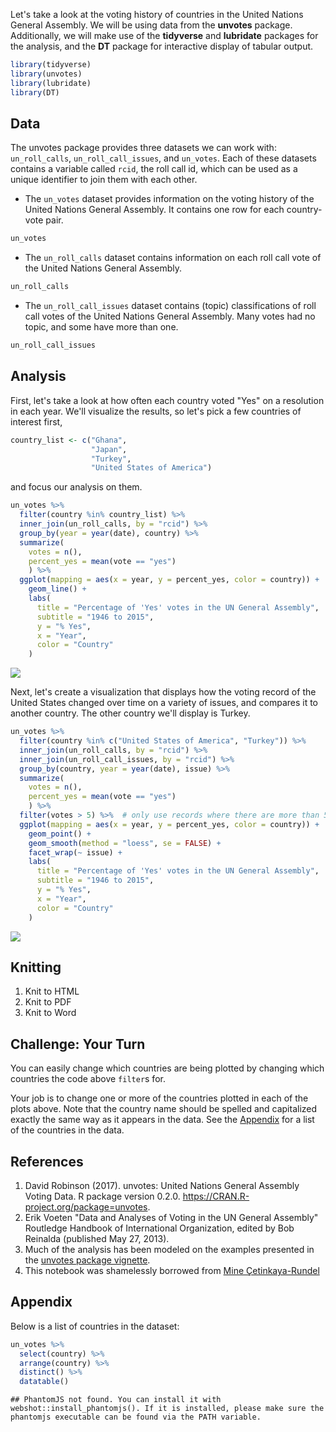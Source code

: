 Let's take a look at the voting history of countries in the United Nations General Assembly. We will be using data from the **unvotes** package. Additionally, we will make use of the **tidyverse** and **lubridate** packages for the analysis, and the **DT** package for interactive display of tabular output.

``` r
library(tidyverse)
library(unvotes)
library(lubridate)
library(DT)
```

Data
----

The unvotes package provides three datasets we can work with: `un_roll_calls`, `un_roll_call_issues`, and `un_votes`. Each of these datasets contains a variable called `rcid`, the roll call id, which can be used as a unique identifier to join them with each other.

-   The `un_votes` dataset provides information on the voting history of the United Nations General Assembly. It contains one row for each country-vote pair.

``` r
un_votes
```

-   The `un_roll_calls` dataset contains information on each roll call vote of the United Nations General Assembly.

``` r
un_roll_calls
```

-   The `un_roll_call_issues` dataset contains (topic) classifications of roll call votes of the United Nations General Assembly. Many votes had no topic, and some have more than one.

``` r
un_roll_call_issues
```

Analysis
--------

First, let's take a look at how often each country voted "Yes" on a resolution in each year. We'll visualize the results, so let's pick a few countries of interest first,

``` r
country_list <- c("Ghana",
                  "Japan",
                  "Turkey",
                  "United States of America")
```

and focus our analysis on them.

``` r
un_votes %>%
  filter(country %in% country_list) %>%
  inner_join(un_roll_calls, by = "rcid") %>%
  group_by(year = year(date), country) %>%
  summarize(
    votes = n(),
    percent_yes = mean(vote == "yes")
    ) %>%
  ggplot(mapping = aes(x = year, y = percent_yes, color = country)) +
    geom_line() +
    labs(
      title = "Percentage of 'Yes' votes in the UN General Assembly",
      subtitle = "1946 to 2015",
      y = "% Yes",
      x = "Year",
      color = "Country"
    )
```

![](020_unvotes_files/figure-markdown_github/plot-yearly-yes-1.png)

Next, let's create a visualization that displays how the voting record of the United States changed over time on a variety of issues, and compares it to another country. The other country we'll display is Turkey.

``` r
un_votes %>%
  filter(country %in% c("United States of America", "Turkey")) %>%
  inner_join(un_roll_calls, by = "rcid") %>%
  inner_join(un_roll_call_issues, by = "rcid") %>%
  group_by(country, year = year(date), issue) %>%
  summarize(
    votes = n(),
    percent_yes = mean(vote == "yes")
    ) %>%
  filter(votes > 5) %>%  # only use records where there are more than 5 votes
  ggplot(mapping = aes(x = year, y = percent_yes, color = country)) +
    geom_point() +
    geom_smooth(method = "loess", se = FALSE) +
    facet_wrap(~ issue) +
    labs(
      title = "Percentage of 'Yes' votes in the UN General Assembly",
      subtitle = "1946 to 2015",
      y = "% Yes",
      x = "Year",
      color = "Country"
    )
```

![](020_unvotes_files/figure-markdown_github/plot-yearly-yes-issue-1.png)

Knitting
--------

1.  Knit to HTML
2.  Knit to PDF
3.  Knit to Word

Challenge: Your Turn
--------------------

You can easily change which countries are being plotted by changing which countries the code above `filter`s for.

Your job is to change one or more of the countries plotted in each of the plots above. Note that the country name should be spelled and capitalized exactly the same way as it appears in the data. See the [Appendix](#appendix) for a list of the countries in the data.

References
----------

1.  David Robinson (2017). unvotes: United Nations General Assembly Voting Data. R package version 0.2.0. <https://CRAN.R-project.org/package=unvotes>.
2.  Erik Voeten "Data and Analyses of Voting in the UN General Assembly" Routledge Handbook of International Organization, edited by Bob Reinalda (published May 27, 2013).
3.  Much of the analysis has been modeled on the examples presented in the [unvotes package vignette](https://cran.r-project.org/web/packages/unvotes/vignettes/unvotes.html).
4.  This notebook was shamelessly borrowed from [Mine Çetinkaya-Rundel](https://github.com/mine-cetinkaya-rundel/teach-data-sci-icots2018/blob/master/01-01-start/unvotes.Rmd)

Appendix
--------

Below is a list of countries in the dataset:

``` r
un_votes %>% 
  select(country) %>%
  arrange(country) %>% 
  distinct() %>%
  datatable()
```

    ## PhantomJS not found. You can install it with webshot::install_phantomjs(). If it is installed, please make sure the phantomjs executable can be found via the PATH variable.
